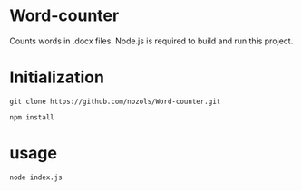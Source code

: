 # Word-counter
Counts words in .docx files.
Node.js is required to build and run this project.

# Initialization
```
git clone https://github.com/nozols/Word-counter.git
```
```
npm install
```

# usage
```
node index.js
```
